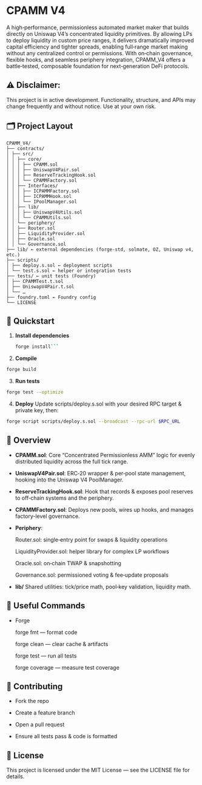 # CPAMM V4

A high‑performance, permissionless automated market maker that builds directly on Uniswap V4’s concentrated liquidity primitives. By allowing LPs to deploy liquidity in custom price ranges, it delivers dramatically improved capital efficiency and tighter spreads, enabling full‑range market making without any centralized control or permissions. With on‑chain governance, flexible hooks, and seamless periphery integration, CPAMM_V4 offers a battle‑tested, composable foundation for next‑generation DeFi protocols.


## ⚠️ **Disclaimer**: 
This project is in active development. Functionality, structure, and APIs may change frequently and without notice. Use at your own risk.


## 🗂 Project Layout
```
CPAMM_V4/
├── contracts/
│ ├── src/
│ │ ├── core/
│ │ │ ├── CPAMM.sol
│ │ │ ├── UniswapV4Pair.sol
│ │ │ ├── ReserveTrackingHook.sol
│ │ │ └── CPAMMFactory.sol
│ │ ├── Interfaces/
│ │ │ ├── ICPAMMFactory.sol
│ │ │ ├── ICPAMMHook.sol
│ │ │ └── IPoolManager.sol
│ │ ├── lib/
│ │ │ ├── UniswapV4Utils.sol
│ │ │ └── CPAMMUtils.sol
│ │ └── periphery/
│ │ ├── Router.sol
│ │ ├── LiquidityProvider.sol
│ │ ├── Oracle.sol
│ │ └── Governance.sol
├── lib/ ← external dependencies (forge‐std, solmate, OZ, Uniswap v4, etc.)
├── scripts/
│ ├── deploy.s.sol ← deployment scripts
│ └── test.s.sol ← helper or integration tests
├── tests/ ← unit tests (Foundry)
│ ├── CPAMMTest.t.sol
│ ├── UniswapV4Pair.t.sol
│ └── …
├── foundry.toml ← Foundry config
└── LICENSE
```

## 🚀 Quickstart

1. **Install dependencies**  
   ```bash
   forge install```

2. **Compile**
```bash
forge build
```

3. **Run tests**
```bash
forge test --optimize
```

4. **Deploy**
Update scripts/deploy.s.sol with your desired RPC target & private key, then:
```bash
forge script scripts/deploy.s.sol --broadcast --rpc-url $RPC_URL
```

## 📖 Overview

   - **CPAMM.sol**:
    Core “Concentrated Permissionless AMM” logic for evenly distributed liquidity across the full tick range.

   - **UniswapV4Pair.sol**:
    ERC‑20 wrapper & per‑pool state management, hooking into the Uniswap V4 PoolManager.

   - **ReserveTrackingHook.sol**:
    Hook that records & exposes pool reserves to off‑chain systems and the periphery.

   - **CPAMMFactory.sol**:
    Deploys new pools, wires up hooks, and manages factory-level governance.

   - **Periphery**:

        Router.sol: single‑entry point for swaps & liquidity operations

        LiquidityProvider.sol: helper library for complex LP workflows

        Oracle.sol: on‑chain TWAP & snapshotting

        Governance.sol: permissioned voting & fee‑update proposals

   - **lib/**
    Shared utilities: tick/price math, pool‑key validation, liquidity math.


## 🔗 Useful Commands

  *  Forge

        forge fmt — format code

        forge clean — clear cache & artifacts

        forge test — run all tests

        forge coverage — measure test coverage


## 🤝 Contributing

  -  Fork the repo

  -  Create a feature branch

  -  Open a pull request

  -  Ensure all tests pass & code is formatted


## 📜 License

This project is licensed under the MIT License — see the LICENSE file for details.

